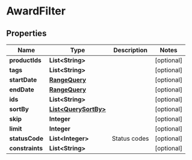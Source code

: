 

# AwardFilter


## Properties

Name | Type | Description | Notes
------------ | ------------- | ------------- | -------------
**productIds** | **List&lt;String&gt;** |  |  [optional]
**tags** | **List&lt;String&gt;** |  |  [optional]
**startDate** | [**RangeQuery**](RangeQuery.md) |  |  [optional]
**endDate** | [**RangeQuery**](RangeQuery.md) |  |  [optional]
**ids** | **List&lt;String&gt;** |  |  [optional]
**sortBy** | [**List&lt;QuerySortBy&gt;**](QuerySortBy.md) |  |  [optional]
**skip** | **Integer** |  |  [optional]
**limit** | **Integer** |  |  [optional]
**statusCode** | **List&lt;Integer&gt;** | Status codes |  [optional]
**constraints** | **List&lt;String&gt;** |  |  [optional]



